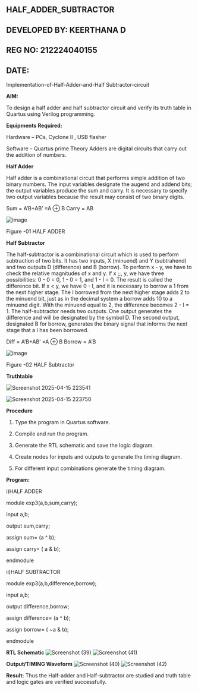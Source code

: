 ## HALF_ADDER_SUBTRACTOR
## DEVELOPED BY: KEERTHANA D
## REG NO: 212224040155
## DATE:

Implementation-of-Half-Adder-and-Half Subtractor-circuit

**AIM:**

To design a half adder and half subtractor circuit and verify its truth table in Quartus using Verilog programming.

**Equipments Required:**

Hardware – PCs, Cyclone II , USB flasher 

Software – Quartus prime Theory Adders are digital circuits that carry out the addition of numbers.

**Half Adder**

Half adder is a combinational circuit that performs simple addition of two binary numbers. The input variables designate the augend and addend bits; the output variables produce the sum and carry. It is necessary to specify two output variables because the result may consist of two binary digits.

Sum = A’B+AB’ =A ⊕ B Carry = AB

![image](https://github.com/naavaneetha/HALF_ADDER_SUBTRACTOR/assets/154305477/bd4a0b2c-cdbc-4184-ab08-81578f121e1f)

Figure -01 HALF ADDER

**Half Subtractor**

The half-subtractor is a combinational circuit which is used to perform subtraction of two bits. It has two inputs, X (minuend) and Y (subtrahend) and two outputs D (difference) and B (borrow). To perform x - y, we have to check the relative magnitudes of x and y. If x ;;, y, we have three possibilities: 0 - 0 = 0, 1 - 0 = 1, and 1 - I = 0. The result is called the difference bit. If x < y, we have 0 - I, and it is necessary to borrow a 1 from the next higher stage. The I borrowed from the next higher stage adds 2 to the minuend bit, just as in the decimal system a borrow adds 10 to a minuend digit. With the minuend equal to 2, the difference becomes 2 - I = 1. The half-subtractor needs two outputs. One output generates the difference and will be designated by the symbol D. The second output, designated B for borrow, generates the binary signal that informs the next stage that a I has been borrowed. 

Diff = A’B+AB’ =A ⊕ B
Borrow = A’B

 ![image](https://github.com/naavaneetha/HALF_ADDER_SUBTRACTOR/assets/154305477/d76b099c-513f-4e7c-843a-e2fd028a531a)

Figure -02 HALF Subtractor

**Truthtable**

  ![Screenshot 2025-04-15 223541](https://github.com/user-attachments/assets/10a0529c-e517-4c8f-8116-711fc771ed6a)
  
  ![Screenshot 2025-04-15 223750](https://github.com/user-attachments/assets/607cb65d-012e-414a-a96f-213d8873d274)


**Procedure**

1.	Type the program in Quartus software.

2.	Compile and run the program.

3.	Generate the RTL schematic and save the logic diagram.

4.	Create nodes for inputs and outputs to generate the timing diagram.

5.	For different input combinations generate the timing diagram.


**Program:**

i)HALF ADDER

 module exp3(a,b,sum,carry);
 
 input a,b;
 
 output sum,carry;
 
 assign sum= (a ^ b);
 
 assign carry= ( a & b);
 
 endmodule


ii)HALF SUBTRACTOR

 module exp3(a,b,difference,borrow);
 
 input a,b;
 
 output difference,borrow;
 
 assign difference= (a ^ b);
 
 assign borrow= ( ~a & b);
 
 endmodule




**RTL Schematic**
![Screenshot (39)](https://github.com/user-attachments/assets/95a1606e-6b18-411b-9a28-3880f0986dbb)
![Screenshot (41)](https://github.com/user-attachments/assets/91ccb8ef-525c-414c-a0e2-906266c0f4f1)



**Output/TIMING Waveform**
![Screenshot (40)](https://github.com/user-attachments/assets/097ef10c-3fc6-481c-b668-685e59d1624c)
![Screenshot (42)](https://github.com/user-attachments/assets/db2b215e-9e2c-4ddb-8cd3-cf0754070074)


**Result:**
 Thus the Half-adder and Half-subtractor are studied and truth table and logic gates are verified successfully.
